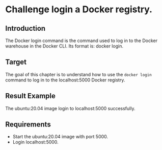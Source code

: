 # Challenge login a Docker registry.

## Introduction

The Docker login command is the command used to log in to the Docker warehouse in the Docker CLI. Its format is: docker login<Registry>.

## Target

The goal of this chapter is to understand how to use the `docker login `command to log in to the localhost:5000 Docker registry.

## Result Example

 The ubuntu:20.04 image login to localhost:5000 successfully.

## Requirements

- Start the ubuntu:20.04 image with port 5000.
- Login localhost:5000.